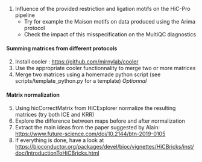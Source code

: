 
1. Influence of the provided restriction and ligation motifs on the HiC-Pro pipeline  
   - Try for example the Maison motifs on data produced using the Arima protocol
   - Check the impact of this misspecification on the MultiQC diagnostics

#### Summing matrices from different protocols

2. Install cooler : https://github.com/mirnylab/cooler
3. Use the appropriate cooler functionnality to merge two or more matrices
4. Merge two matrices using a homemade python script (see scripts/template_python.py for a template) *Optionnal*

#### Matrix normalization

5. Using hicCorrectMatrix from HiCExplorer normalize the resulting matrices (try both ICE and KRR)
6. Explore the difference between maps before and after normalization
7. Extract the main ideas from the paper suggested by Alain: https://www.future-science.com/doi/10.2144/btn-2019-0105
8. If everything is done, have a look at https://bioconductor.org/packages/devel/bioc/vignettes/HiCBricks/inst/doc/IntroductionToHiCBricks.html
